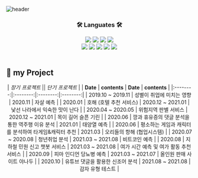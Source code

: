 ![header](https://capsule-render.vercel.app/api?type=transparent&color=auto&fontColor=0067a3&height=100&section=header&text=JUDAHEE&fontSize=70&fontAlignY=45&fontAlign=60&animation=fadeIn&desc=Data%20scientist%20who%20can%20development&&descAlignY=85&descAlign=60)

<div align = "center">
  <h3>🛠 Languates 🛠</h3>
  <img src="https://img.shields.io/badge/Python-3766AB?style=flat-square&logo=Python&logoColor=white"/>
  <img src="https://img.shields.io/badge/Java-007396?style=flat-square&logo=Java&logoColor=white"/>
  <img src="https://img.shields.io/badge/C-A8B9CC?style=flat-square&logo=C&logoColor=white"/>
  <img src="https://img.shields.io/badge/R-276DC3?style=flat-square&logo=R&logoColor=white"/></a>
  </br>
  <img src="https://img.shields.io/badge/JavaScript-F7DF1E?style=flat-square&logo=JavaScript&logoColor=white"/></a>
  <img src="https://img.shields.io/badge/CSS-1572B6?style=flat-square&logo=CSS3&logoColor=white"/></a>
  <img src="https://img.shields.io/badge/HTML5-E34F26?style=flat-square&logo=HTML5&logoColor=white"/></a>
  <img src="https://img.shields.io/badge/Mysql-4479A1?style=flat-square&logo=Mysql&Studio&logoColor=white"/></a>
  <img src="https://img.shields.io/badge/MongoDB-47A248?style=flat-square&logo=MongoDB&Studio&logoColor=white"/></a>
 
</div>

</br>

## 📌 my Project

<div align = "center">

| *장기 프로젝트* || *단기 프로젝트* |
| **Date** | **contents** | **Date** | **contents** |
|:--------:|:--------:|:--------:|:--------:|
| 2019.10 ~ 2019.11 | 성별이 취업에 미치는 영향 | 2020.11 | 자살 예측 |
| 2020.01 | 호해 (호텔 추천 서비스) | 2020.12 ~ 2021.01 | 낯선 나라에서 익숙한 맛이 난다 |
| 2020.04 ~ 2020.05 | 위험지역 판별 서비스 | 2020.12 ~ 2021.01 | 목이 길어 슬픈 기린 |
| 2020.06 | 깡과 휴유증의 댓글 분석을 통한 역주행 이유 분석 | 2021.01 | 태양열 예측 |
| 2020.06 | 평소하는 게임과 캐릭터를 분석하여 타게임&캐릭터 추천 | 2021.03 | 오리들의 항해 (협업시스템) |
| 2020.07 ~ 2020.08 | 청년취업 분석 | 2021.03 ~ 2021.08 | 비트코인 예측 |
| 2020.08 | 지하철 민원 신고 챗봇 서비스 | 2021.03 ~ 2021.08 | 여가 시간 예측 및 여가 활동 추천 서비스 |
| 2020.09 |  피마 인디언 당뇨병 예측 | 2021.03 ~ 2021.07 | 올인원 판매 사이트 야나두 |
| 2020.10 | 유튜브 댓글을 활용한 신조어 분석 | 2021.08 ~ 2021.08 | 감자 유형 테스트 |

</div>

</br>
